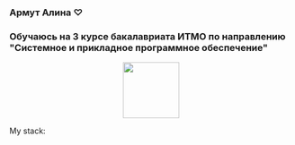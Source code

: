 ### Армут Алина ♡

### Обучаюсь на 3 курсе бакалавриата ИТМО по направлению "Системноe и прикладное программное обеспечение" 

<div id="header" align="center">
  <img src="https://media.giphy.com/media/3oKIPnAiaMCws8nOsE/giphy.gif" width="100"/>
</div>

My stack:
